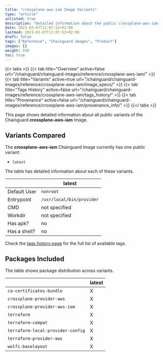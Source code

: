 ```yaml
---
title: "crossplane-aws-iam Image Variants"
type: "article"
unlisted: true
description: "Detailed information about the public crossplane-aws-iam Chainguard Image variants"
date: 2023-03-07T11:07:52+02:00
lastmod: 2023-03-07T11:07:52+02:00
draft: false
tags: ["Reference", "Chainguard Images", "Product"]
images: []
weight: 550
toc: true
---
```


{{< tabs >}}
{{< tab title="Overview" active=false url="/chainguard/chainguard-images/reference/crossplane-aws-iam/" >}}
{{< tab title="Variants" active=true url="/chainguard/chainguard-images/reference/crossplane-aws-iam/image_specs/" >}}
{{< tab title="Tags History" active=false url="/chainguard/chainguard-images/reference/crossplane-aws-iam/tags_history/" >}}
{{< tab title="Provenance" active=false url="/chainguard/chainguard-images/reference/crossplane-aws-iam/provenance_info/" >}}
{{</ tabs >}}

This page shows detailed information about all public variants of the Chainguard **crossplane-aws-iam** Image.

## Variants Compared
The **crossplane-aws-iam** Chainguard Image currently has one public variant: 

- `latest`

The table has detailed information about each of these variants.

|              | latest                    |
|--------------|---------------------------|
| Default User | `nonroot`                 |
| Entrypoint   | `/usr/local/bin/provider` |
| CMD          | not specified             |
| Workdir      | not specified             |
| Has apk?     | no                        |
| Has a shell? | no                        |

Check the [tags history page](/chainguard/chainguard-images/reference/crossplane-aws-iam/tags_history/) for the full list of available tags.

## Packages Included
The table shows package distribution across variants.

|                                   | latest |
|-----------------------------------|--------|
| `ca-certificates-bundle`          | X      |
| `crossplane-provider-aws`         | X      |
| `crossplane-provider-aws-iam`     | X      |
| `terraform`                       | X      |
| `terraform-compat`                | X      |
| `terraform-local-provider-config` | X      |
| `terraform-provider-aws`          | X      |
| `wolfi-baselayout`                | X      |

